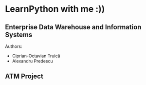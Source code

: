 # LearnPython with me :))
Enterprise Data Warehouse and Information Systems
-------------------------------------------------

Authors:
- Ciprian-Octavian Truică
- Alexandru Predescu

ATM Project
--------------------------
